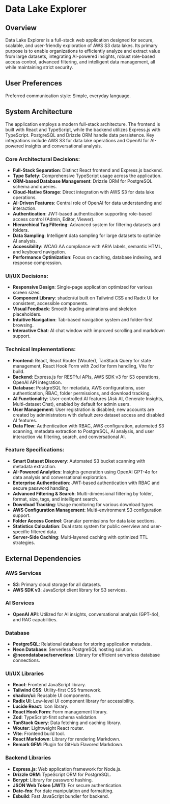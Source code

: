 # Data Lake Explorer

## Overview
Data Lake Explorer is a full-stack web application designed for secure, scalable, and user-friendly exploration of AWS S3 data lakes. Its primary purpose is to enable organizations to efficiently analyze and extract value from large datasets, integrating AI-powered insights, robust role-based access control, advanced filtering, and intelligent data management, all while maintaining strict security.

## User Preferences
Preferred communication style: Simple, everyday language.

## System Architecture
The application employs a modern full-stack architecture. The frontend is built with React and TypeScript, while the backend utilizes Express.js with TypeScript. PostgreSQL and Drizzle ORM handle data persistence. Key integrations include AWS S3 for data lake operations and OpenAI for AI-powered insights and conversational analysis.

### Core Architectural Decisions:
- **Full-Stack Separation**: Distinct React frontend and Express.js backend.
- **Type Safety**: Comprehensive TypeScript usage across the application.
- **ORM-based Database Management**: Drizzle ORM for PostgreSQL schema and queries.
- **Cloud-Native Storage**: Direct integration with AWS S3 for data lake operations.
- **AI-Driven Features**: Central role of OpenAI for data understanding and interaction.
- **Authentication**: JWT-based authentication supporting role-based access control (Admin, Editor, Viewer).
- **Hierarchical Tag Filtering**: Advanced system for filtering datasets and folders.
- **Data Sampling**: Intelligent data sampling for large datasets to optimize AI analysis.
- **Accessibility**: WCAG AA compliance with ARIA labels, semantic HTML, and keyboard navigation.
- **Performance Optimization**: Focus on caching, database indexing, and response compression.

### UI/UX Decisions:
- **Responsive Design**: Single-page application optimized for various screen sizes.
- **Component Library**: shadcn/ui built on Tailwind CSS and Radix UI for consistent, accessible components.
- **Visual Feedback**: Smooth loading animations and skeleton placeholders.
- **Intuitive Navigation**: Tab-based navigation system and folder-first browsing.
- **Interactive Chat**: AI chat window with improved scrolling and markdown support.

### Technical Implementations:
- **Frontend**: React, React Router (Wouter), TanStack Query for state management, React Hook Form with Zod for form handling, Vite for build.
- **Backend**: Express.js for RESTful APIs, AWS SDK v3 for S3 operations, OpenAI API integration.
- **Database**: PostgreSQL for metadata, AWS configurations, user authentication, RBAC, folder permissions, and download tracking.
- **AI Functionality**: User-controlled AI features (Ask AI, Generate Insights, Multi-dataset Chat), enabled by default for admin users.
- **User Management**: User registration is disabled; new accounts are created by administrators with default zero dataset access and disabled AI features.
- **Data Flow**: Authentication with RBAC, AWS configuration, automated S3 scanning, metadata extraction to PostgreSQL, AI analysis, and user interaction via filtering, search, and conversational AI.

### Feature Specifications:
- **Smart Dataset Discovery**: Automated S3 bucket scanning with metadata extraction.
- **AI-Powered Analytics**: Insights generation using OpenAI GPT-4o for data analysis and conversational exploration.
- **Enterprise Authentication**: JWT-based authentication with RBAC and secure password handling.
- **Advanced Filtering & Search**: Multi-dimensional filtering by folder, format, size, tags, and intelligent search.
- **Download Tracking**: Usage monitoring for various download types.
- **AWS Configuration Management**: Multi-environment S3 configuration support.
- **Folder Access Control**: Granular permissions for data lake sections.
- **Statistics Calculation**: Dual stats system for public overview and user-specific filtered data.
- **Server-Side Caching**: Multi-layered caching with optimized TTL strategies.

## External Dependencies

### AWS Services
- **S3**: Primary cloud storage for all datasets.
- **AWS SDK v3**: JavaScript client library for S3 services.

### AI Services
- **OpenAI API**: Utilized for AI insights, conversational analysis (GPT-4o), and RAG capabilities.

### Database
- **PostgreSQL**: Relational database for storing application metadata.
- **Neon Database**: Serverless PostgreSQL hosting solution.
- **@neondatabase/serverless**: Library for efficient serverless database connections.

### UI/UX Libraries
- **React**: Frontend JavaScript library.
- **Tailwind CSS**: Utility-first CSS framework.
- **shadcn/ui**: Reusable UI components.
- **Radix UI**: Low-level UI component library for accessibility.
- **Lucide React**: Icon library.
- **React Hook Form**: Form management library.
- **Zod**: TypeScript-first schema validation.
- **TanStack Query**: Data fetching and caching library.
- **Wouter**: Lightweight React router.
- **Vite**: Frontend build tool.
- **React Markdown**: Library for rendering Markdown.
- **Remark GFM**: Plugin for GitHub Flavored Markdown.

### Backend Libraries
- **Express.js**: Web application framework for Node.js.
- **Drizzle ORM**: TypeScript ORM for PostgreSQL.
- **Bcrypt**: Library for password hashing.
- **JSON Web Token (JWT)**: For secure authentication.
- **Date-fns**: For date manipulation and formatting.
- **Esbuild**: Fast JavaScript bundler for backend.